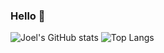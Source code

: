 ### Hello 👋 

<!--
- 🌱 I’m currently learning
- ✉️ How to reach me: LinkedIn
-->

![Joel's GitHub stats](https://github-readme-stats.vercel.app/api?username=joeljtomy)
![Top Langs](https://github-readme-stats.vercel.app/api/top-langs/?username=joeljtomy&layout=compact)

<!--
- 🔭 I’m currently working on ...
- 👯 I’m looking to collaborate on ...
- 🤔 I’m looking for help with ...
- 💬 Ask me about ...
- 😄 Pronouns: ...
- ⚡ Fun fact: ...
-->

